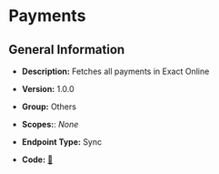 # Payments

## General Information

- **Description:** Fetches all payments in Exact Online

- **Version:** 1.0.0
- **Group:** Others
- **Scopes:**: _None_
- **Endpoint Type:** Sync
- **Code:** [🔗](https://github.com/NangoHQ/integration-templates/tree/main/integrations/exact-online/syncs/payments.ts)
